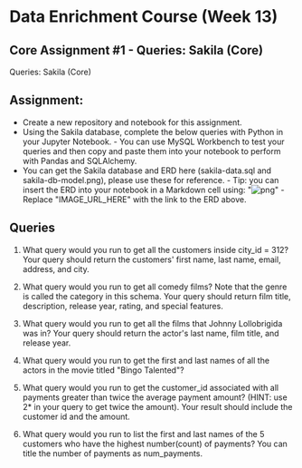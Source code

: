 # Data Enrichment Course (Week 13) 
## Core Assignment #1 - Queries: Sakila (Core)
 Queries: Sakila (Core)

## Assignment:
- Create a new repository and notebook for this assignment.
- Using the Sakila database, complete the below queries with Python in your Jupyter Notebook.
      - You can use MySQL Workbench to test your queries and then copy and paste them into your notebook to perform with Pandas and SQLAlchemy.
- You can get the Sakila database and ERD here (sakila-data.sql and sakila-db-model.png), please use these for reference.
      - Tip: you can insert the ERD into your notebook in a Markdown cell using: "![png](IMAGE_URL_HERE)"
      - Replace "IMAGE_URL_HERE" with the link to the ERD above.

## Queries
1. What query would you run to get all the customers inside city_id = 312? Your query should return the customers' first name, last name, email, address, and city.

2. What query would you run to get all comedy films? Note that the genre is called the category in this schema. Your query should return film title, description, release year, rating, and special features.

3. What query would you run to get all the films that Johnny Lollobrigida was in? Your query should return the actor's last name, film title, and release year.

4. What query would you run to get the first and last names of all the actors in the movie titled "Bingo Talented"?

5. What query would you run to get the customer_id associated with all payments greater than twice the average payment amount? (HINT: use 2* in your query to get twice the amount). Your result should include the customer id and the amount.

6. What query would you run to list the first and last names of the 5 customers who have the highest number(count) of payments? You can title the number of payments as num_payments.

